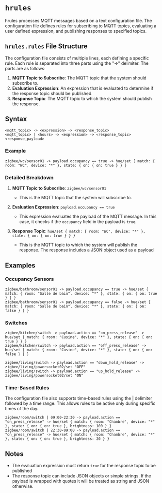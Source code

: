 # `hrules`

hrules processes MQTT messages based on a text configuration file. The configuration file defines rules for subscribing to MQTT topics, evaluating a user defined expression, and publishing responses to specified topics.

## `hrules.rules` File Structure

The configuration file consists of multiple lines, each defining a specific rule. Each rule is separated into three parts using the "->" delimiter. The parts are as follows:

1. **MQTT Topic to Subscribe**: The MQTT topic that the system should subscribe to.
2. **Evaluation Expression**: An expression that is evaluated to determine if the response topic should be published.
3. **Response Topic**: The MQTT topic to which the system should publish the response.

## Syntax

```
<mqtt_topic> -> <expression> -> <response_topic>
<mqtt_topic> | <hours> -> <expression> -> <response_topic> <response_payload>
```

### Example

```
zigbee/wc/sensor01 -> payload.occupancy == true -> hue/set { match: { room: "WC", device: "*" }, state: { on: { on: true } } }
```

### Detailed Breakdown

1. **MQTT Topic to Subscribe**: `zigbee/wc/sensor01`
   - This is the MQTT topic that the system will subscribe to.

2. **Evaluation Expression**: `payload.occupancy == true`
   - This expression evaluates the payload of the MQTT message. In this case, it checks if the `occupancy` field in the payload is `true`.

3. **Response Topic**: `hue/set { match: { room: "WC", device: "*" }, state: { on: { on: true } } }`
   - This is the MQTT topic to which the system will publish the response. The response includes a JSON object used as a payload

## Examples

### Occupancy Sensors

```
zigbee/bathroom/sensor01 -> payload.occupancy == true -> hue/set { match: { room: "Salle de bain", device: "*" }, state: { on: { on: true } } }
zigbee/bathroom/sensor01 -> payload.occupancy == false -> hue/set { match: { room: "Salle de bain", device: "*" }, state: { on: { on: false } } }
```

### Switches

```
zigbee/kitchen/switch -> payload.action == "on_press_release" -> hue/set { match: { room: "Cusine", device: "*" }, state: { on: { on: true } } }
zigbee/kitchen/switch -> payload.action == "off_press_release" -> hue/set { match: { room: "Cusine", device: "*" }, state: { on: { on: false } } }

zigbee/living/switch -> payload.action == "down_hold_release" -> zigbee/living/powersocket02/set "OFF"
zigbee/living/switch -> payload.action == "up_hold_release" -> zigbee/living/powersocket02/set "ON"
```

### Time-Based Rules

The configuration file also supports time-based rules using the | delimiter followed by a time range. This allows rules to be active only during specific times of the day.

```
zigbee/room/switch | 09:00-22:30 -> payload.action == "on_press_release" -> hue/set { match: { room: "Chambre", device: "*" }, state: { on: { on: true }, brightness: 100 } }
zigbee/room/switch | 22:30-09:00 -> payload.action == "on_press_release" -> hue/set { match: { room: "Chambre", device: "*" }, state: { on: { on: true }, brightness: 20 } }
```

## Notes

- The evaluation expression must return `true` for the response topic to be published
- The response topic can include JSON objects or simple strings. If the payload is wrapped with quotes it will be treated as string and JSON otherwise.
